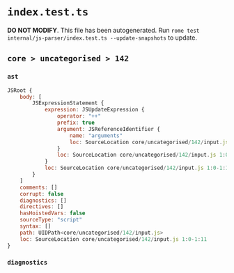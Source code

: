 # `index.test.ts`

**DO NOT MODIFY**. This file has been autogenerated. Run `rome test internal/js-parser/index.test.ts --update-snapshots` to update.

## `core > uncategorised > 142`

### `ast`

```javascript
JSRoot {
	body: [
		JSExpressionStatement {
			expression: JSUpdateExpression {
				operator: "++"
				prefix: true
				argument: JSReferenceIdentifier {
					name: "arguments"
					loc: SourceLocation core/uncategorised/142/input.js 1:2-1:11 (arguments)
				}
				loc: SourceLocation core/uncategorised/142/input.js 1:0-1:11
			}
			loc: SourceLocation core/uncategorised/142/input.js 1:0-1:11
		}
	]
	comments: []
	corrupt: false
	diagnostics: []
	directives: []
	hasHoistedVars: false
	sourceType: "script"
	syntax: []
	path: UIDPath<core/uncategorised/142/input.js>
	loc: SourceLocation core/uncategorised/142/input.js 1:0-1:11
}
```

### `diagnostics`

```

```
